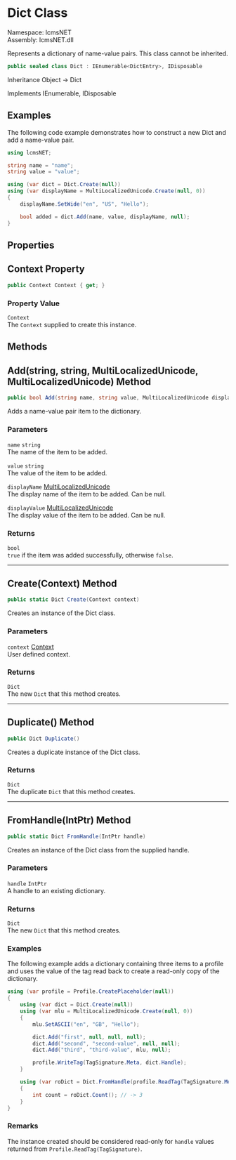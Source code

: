 # Dict Class

Namespace: lcmsNET  
Assembly: lcmsNET.dll

Represents a dictionary of name-value pairs. This class cannot be inherited.

```csharp
public sealed class Dict : IEnumerable<DictEntry>, IDisposable
```

Inheritance Object → Dict

Implements IEnumerable<DictEntry>, IDisposable

## Examples

The following code example demonstrates how to construct a new Dict and add a name-value pair.

```csharp
using lcmsNET;

string name = "name";
string value = "value";

using (var dict = Dict.Create(null))
using (var displayName = MultiLocalizedUnicode.Create(null, 0))
{
    displayName.SetWide("en", "US", "Hello");

    bool added = dict.Add(name, value, displayName, null);
}
```

## Properties
## Context Property

```csharp
public Context Context { get; }
```

### Property Value

`Context`  
The `Context` supplied to create this instance.

## Methods
## Add(string, string, MultiLocalizedUnicode, MultiLocalizedUnicode) Method

```csharp
public bool Add(string name, string value, MultiLocalizedUnicode displayName, MultiLocalizedUnicode displayValue)
```

Adds a name-value pair item to the dictionary.

### Parameters

`name` `string`  
The name of the item to be added.

`value` `string`  
The value of the item to be added.

`displayName` [MultiLocalizedUnicode](./MultiLocalizedUnicode)  
The display name of the item to be added. Can be null.

`displayValue` [MultiLocalizedUnicode](./MultiLocalizedUnicode)  
The display value of the item to be added. Can be null.

### Returns

`bool`  
`true` if the item was added successfully, otherwise `false`.

---
## Create(Context) Method

```csharp
public static Dict Create(Context context)
```

Creates an instance of the Dict class.

### Parameters

`context` [Context](./Context)  
User defined context.

### Returns

`Dict`  
The new `Dict` that this method creates.

---
## Duplicate() Method

```csharp
public Dict Duplicate()
```

Creates a duplicate instance of the Dict class.

### Returns

`Dict`  
The duplicate `Dict` that this method creates.

---
## FromHandle(IntPtr) Method

```csharp
public static Dict FromHandle(IntPtr handle)
```

Creates an instance of the Dict class from the supplied handle.

### Parameters

`handle` `IntPtr`  
A handle to an existing dictionary.

### Returns

`Dict`  
The new `Dict` that this method creates.

### Examples

The following example adds a dictionary containing three items to a profile and uses the value of the tag read back to create a read-only copy of the dictionary.

```csharp
using (var profile = Profile.CreatePlaceholder(null))
{
    using (var dict = Dict.Create(null))
    using (var mlu = MultiLocalizedUnicode.Create(null, 0))
    {
        mlu.SetASCII("en", "GB", "Hello");

        dict.Add("first", null, null, null);
        dict.Add("second", "second-value", null, null);
        dict.Add("third", "third-value", mlu, null);

        profile.WriteTag(TagSignature.Meta, dict.Handle);
    }

    using (var roDict = Dict.FromHandle(profile.ReadTag(TagSignature.Meta)))
    {
        int count = roDict.Count(); // -> 3
    }
}
```

### Remarks

The instance created should be considered read-only for `handle` values returned from `Profile.ReadTag(TagSignature)`.

